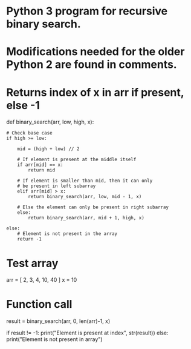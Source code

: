 # Python 3 program for recursive binary search. 
# Modifications needed for the older Python 2 are found in comments. 

# Returns index of x in arr if present, else -1 
def binary_search(arr, low, high, x): 

    # Check base case 
    if high >= low: 

        mid = (high + low) // 2

        # If element is present at the middle itself 
        if arr[mid] == x: 
            return mid 

        # If element is smaller than mid, then it can only 
        # be present in left subarray 
        elif arr[mid] > x: 
            return binary_search(arr, low, mid - 1, x) 

        # Else the element can only be present in right subarray 
        else: 
            return binary_search(arr, mid + 1, high, x) 

    else: 
        # Element is not present in the array 
        return -1

# Test array 
arr = [ 2, 3, 4, 10, 40 ] 
x = 10

# Function call 
result = binary_search(arr, 0, len(arr)-1, x) 

if result != -1: 
    print("Element is present at index", str(result)) 
else: 
    print("Element is not present in array")
